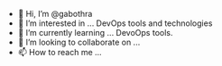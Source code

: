 - 👋 Hi, I’m @gabothra
- 👀 I’m interested in ... DevOps tools and technologies 
- 🌱 I’m currently learning ... DevoOps tools.
- 💞️ I’m looking to collaborate on ...
- 📫 How to reach me ...

<!---
gabothra/gabothra is a ✨ special ✨ repository because its `README.md` (this file) appears on your GitHub profile.
You can click the Preview link to take a look at your changes.
--->
